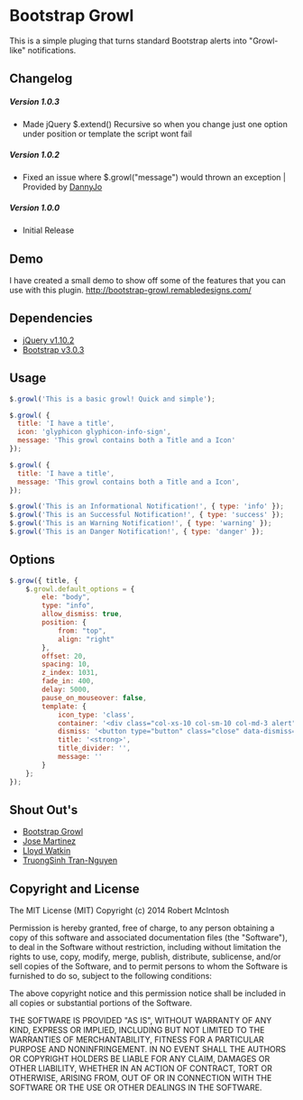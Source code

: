 # Bootstrap Growl
This is a simple pluging that turns standard Bootstrap alerts into "Growl-like" notifications.


## Changelog
##### Version 1.0.3
- Made jQuery $.extend() Recursive so when you change just one option under position or template the script wont fail

##### Version 1.0.2
- Fixed an issue where $.growl("message") would thrown an exception | Provided by [DannyJo](https://github.com/DannyJo/bootstrap-growl)

##### Version 1.0.0
- Initial Release

## Demo
I have created a small demo to show off some of the features that you can use with this plugin. http://bootstrap-growl.remabledesigns.com/

## Dependencies
- [jQuery v1.10.2](http://jquery.com/)
- [Bootstrap v3.0.3](http://getbootstrap.com/)


## Usage
```javascript
$.growl('This is a basic growl! Quick and simple');

$.growl( { 
  title: 'I have a title', 
  icon: 'glyphicon glyphicon-info-sign', 
  message: 'This growl contains both a Title and a Icon'  
});

$.growl( { 
  title: 'I have a title',  
  message: 'This growl contains both a Title and a Icon',  
});

$.growl('This is an Informational Notification!', { type: 'info' });
$.growl('This is an Successful Notification!', { type: 'success' });
$.growl('This is an Warning Notification!', { type: 'warning' });
$.growl('This is an Danger Notification!', { type: 'danger' });
```

## Options
```javascript
$.grow({ title, {
	$.growl.default_options = {
		ele: "body",
		type: "info",
		allow_dismiss: true,
		position: {
			from: "top",
			align: "right"
		},
		offset: 20,
		spacing: 10,
		z_index: 1031,
		fade_in: 400,
		delay: 5000,
		pause_on_mouseover: false,
		template: {
			icon_type: 'class',
			container: '<div class="col-xs-10 col-sm-10 col-md-3 alert">',
			dismiss: '<button type="button" class="close" data-dismiss="alert" aria-hidden="true">&times;</button>',
			title: '<strong>',
			title_divider: '',
			message: ''
		}
	};
});
```

## Shout Out's
- [Bootstrap Growl](https://github.com/ifightcrime/bootstrap-growl)
- [Jose Martinez](https://github.com/callado4)
- [Lloyd Watkin](https://github.com/lloydwatkin)
- [TruongSinh Tran-Nguyen](https://github.com/tran-nguyen)

## Copyright and License
The MIT License (MIT)
Copyright (c) 2014 Robert McIntosh

Permission is hereby granted, free of charge, to any person obtaining a copy of
this software and associated documentation files (the "Software"), to deal in
the Software without restriction, including without limitation the rights to
use, copy, modify, merge, publish, distribute, sublicense, and/or sell copies of
the Software, and to permit persons to whom the Software is furnished to do so,
subject to the following conditions:

The above copyright notice and this permission notice shall be included in all
copies or substantial portions of the Software.

THE SOFTWARE IS PROVIDED "AS IS", WITHOUT WARRANTY OF ANY KIND, EXPRESS OR
IMPLIED, INCLUDING BUT NOT LIMITED TO THE WARRANTIES OF MERCHANTABILITY, FITNESS
FOR A PARTICULAR PURPOSE AND NONINFRINGEMENT. IN NO EVENT SHALL THE AUTHORS OR
COPYRIGHT HOLDERS BE LIABLE FOR ANY CLAIM, DAMAGES OR OTHER LIABILITY, WHETHER
IN AN ACTION OF CONTRACT, TORT OR OTHERWISE, ARISING FROM, OUT OF OR IN
CONNECTION WITH THE SOFTWARE OR THE USE OR OTHER DEALINGS IN THE SOFTWARE.
